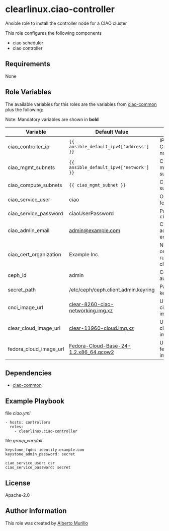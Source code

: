 # clearlinux.ciao-controller
Ansible role to install the controller node for a CIAO cluster

This role configures the following components

* ciao scheduler
* ciao controller

## Requirements
None

## Role Variables
The available variables for this roles are the variables from [ciao-common](../ciao-common) plus the following:

Note: Mandatory variables are shown in **bold**

Variable  | Default Value | Description
--------  | ------------- | -----------
ciao_controller_ip | `{{ ansible_default_ipv4['address'] }}` | IP Address for CIAO controller node
ciao_mgmt_subnets | `{{ ansible_default_ipv4['network'] }}` | CIAO management subnets
ciao_compute_subnets | `{{ ciao_mgmt_subnet }}` | CIAO compute subnets
ciao_service_user | ciao | OpenStack user for CIAO services
ciao_service_password | ciaoUserPassword | Password for `ciao_service_user`
ciao_admin_email | admin@example.com | CIAO administrator email address
ciao_cert_organization | Example Inc. | Name of the organization running the CIAO cluster
ceph_id | admin | Cephx user to authenticate
secret_path | /etc/ceph/ceph.client.admin.keyring| Path to ceph user keyring
cnci_image_url | [clear-8260-ciao-networking.img.xz](https://download.clearlinux.org/demos/ciao/clear-8260-ciao-networking.img.xz) | URL for the latest ciao networking image
clear_cloud_image_url | [clear-11960-cloud.img.xz](https://download.clearlinux.org/releases/11960/clear/clear-11960-cloud.img.xz) | URL for the latest clearlinux cloud image
fedora_cloud_image_url | [Fedora-Cloud-Base-24-1.2.x86_64.qcow2](https://download.fedoraproject.org/pub/fedora/linux/releases/24/CloudImages/x86_64/images/Fedora-Cloud-Base-24-1.2.x86_64.qcow2) | URL for the latest fedora cloud image

## Dependencies
* [ciao-common](../ciao-common)

## Example Playbook
file *ciao.yml*
```
- hosts: controllers
  roles:
    - clearlinux.ciao-controller
```

file *group_vars/all*
```
keystone_fqdn: identity.example.com
keystone_admin_password: secret

ciao_service_user: csr
ciao_service_password: secret
```

## License
Apache-2.0

## Author Information
This role was created by [Alberto Murillo](alberto.murillo.silva@intel.com)
